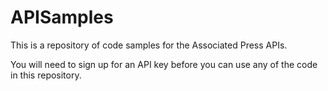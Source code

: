 APISamples
==========

This is a repository of code samples for the Associated Press APIs.  

You will need to sign up for an API key before you can use any of the code in this repository.
